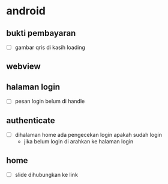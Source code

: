 # android

## bukti pembayaran

- [ ] gambar qris di kasih loading

## webview

## halaman login

- [ ] pesan login belum di handle

## authenticate

- [ ] dihalaman home ada pengecekan login apakah sudah login
    - jika belum login di arahkan ke halaman login

## home

- [ ] slide dihubungkan ke link
